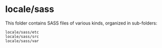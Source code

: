 # locale/sass

This folder contains SASS files of various kinds, organized in sub-folders:

    locale/sass/etc
    locale/sass/src
    locale/sass/var
